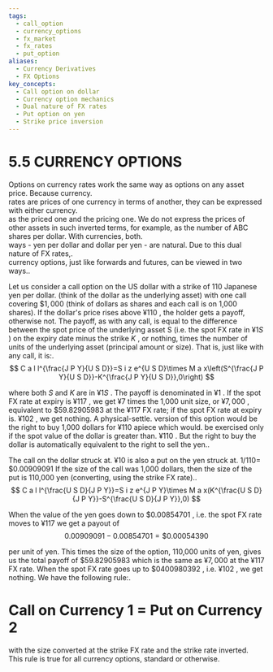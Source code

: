 ```yaml
---
tags:
  - call_option
  - currency_options
  - fx_market
  - fx_rates
  - put_option
aliases:
  - Currency Derivatives
  - FX Options
key_concepts:
  - Call option on dollar
  - Currency option mechanics
  - Dual nature of FX rates
  - Put option on yen
  - Strike price inversion
---
```


# 5.5 CURRENCY OPTIONS  

Options on currency rates work the same way as options on any asset price. Because currency.   
rates are prices of one currency in terms of another, they can be expressed with either currency.   
as the priced one and the pricing one. We do not express the prices of other assets in such inverted terms, for example, as the number of ABC shares per dollar. With currencies, both.   
ways - yen per dollar and dollar per yen - are natural. Due to this dual nature of FX rates,.   
currency options, just like forwards and futures, can be viewed in two ways..  

Let us consider a call option on the US dollar with a strike of 110 Japanese yen per dollar. (think of the dollar as the underlying asset) with one call covering $\$1,000$ (think of dollars as shares and each call is on 1,000 shares). If the dollar's price rises above $\yen110$ , the holder gets a payoff, otherwise not. The payoff, as with any call, is equal to the difference between the spot price of the underlying asset S (i.e. the spot FX rate in $\yen1S$ ) on the expiry date minus the strike $K$ , or nothing, times the number of units of the underlying asset (principal amount or size). That is, just like with any call, it is:.  
$$
C a l l^{\frac{J P Y}{U S D}}=S i z e^{U S D}\times M a x\left(S^{\frac{J P Y}{U S D}}-K^{\frac{J P Y}{U S D}},0\right)
$$  

where both $S$ and $K$ are in $\yen1S$ . The payoff is denominated in $\yen1$ . If the spot FX rate at expiry is $\yen117$ , we get $\yen7$ times the 1,000 unit size, or $\yen7,000$ , equivalent to $\$59.82905983$ at the $\yen117$ FX rate; if the spot FX rate at expiry is. $\yen102$ , we get nothing. A physical-settle. version of this option would be the right to buy 1,000 dollars for $\yen110$ apiece which would. be exercised only if the spot value of the dollar is greater than. $\yen110$ . But the right to buy the dollar is automatically equivalent to the right to sell the yen..  

The call on the dollar struck at. $\yen10$ is also a put on the yen struck at. $1/110=$ $\$0.00909091$ If the size of the call was 1,000 dollars, then the size of the put is 110,000 yen (converting, using the strike FX rate)..  
$$
C a l l^{\frac{U S D}{J P Y}}=S i z e^{J P Y}\times M a x(K^{\frac{U S D}{J P Y}}-S^{\frac{U S D}{J P Y}},0)
$$  

When the value of the yen goes down to $\$0.00854701$ , i.e. the spot FX rate moves to $\yen117$ we get a payout of  
$$
0.00909091-0.00854701=\$0.00054390
$$  

per unit of yen. This times the size of the option, 110,000 units of yen, gives us the total payoff of $\$59.82905983$ which is the same as $\yen7,000$ at the $\yen117$ FX rate. When the spot FX rate goes up to $\$0400980392$ , i.e. $\yen102$ , we get nothing. We have the following rule:.  

# Call on Currency 1 = Put on Currency 2  

with the size converted at the strike FX rate and the strike rate inverted. This rule is true for all currency options, standard or otherwise.
